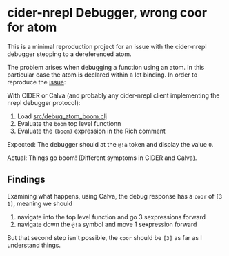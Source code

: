 # cider-nrepl Debugger, wrong coor for atom

This is a minimal reproduction project for an issue with the cider-nrepl debugger stepping to a dereferenced atom.

The problem arises when debugging a function using an atom. In this particular case the atom is declared within a let binding.
In order to reproduce the [issue](https://github.com/BetterThanTomorrow/calva/issues/2501):

With CIDER or Calva (and probably any cider-nrepl client implementing the nrepl debugger protocol):

1. Load [src/debug_atom_boom.clj](src/debug_atom_boom.clj)
1. Evaluate the `boom` top level functionn
1. Evaluate the `(boom)` expression in the Rich comment

Expected: The debugger should at the `@!a` token and display the value `0`.

Actual: Things go boom! (Different symptoms in CIDER and Calva).

## Findings

Examining what happens, using Calva, the debug response has a `coor` of `[3 1]`, meaning we should

1. navigate into the top level function and go 3 sexpressions forward
1. navigate down the `@!a` symbol and move 1 sexpression forward

But that second step isn't possible, the `coor` should be `[3]` as far as I understand things.